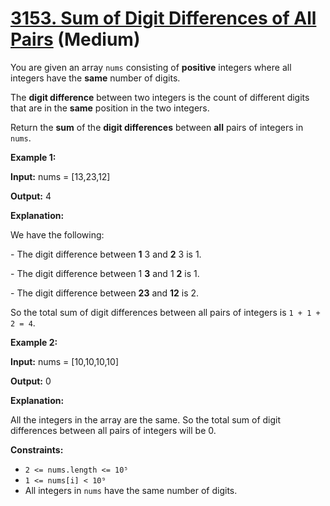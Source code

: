 # [3153. Sum of Digit Differences of All Pairs][link] (Medium)

[link]: https://leetcode.cn/problems/sum-of-digit-differences-of-all-pairs/

You are given an array `nums` consisting of **positive** integers where all integers have the
**same** number of digits.

The **digit difference** between two integers is the count of different digits that are in the
**same** position in the two integers.

Return the **sum** of the **digit differences** between **all** pairs of integers in `nums`.

**Example 1:**

**Input:** nums = \[13,23,12\]

**Output:** 4

**Explanation:**

We have the following:

\- The digit difference between **1** 3 and **2** 3 is 1.

\- The digit difference between 1 **3** and 1 **2** is 1.

\- The digit difference between **23** and **12** is 2.

So the total sum of digit differences between all pairs of integers is `1 + 1 + 2 = 4`.

**Example 2:**

**Input:** nums = \[10,10,10,10\]

**Output:** 0

**Explanation:**

All the integers in the array are the same. So the total sum of digit differences between all pairs
of integers will be 0.

**Constraints:**

- `2 <= nums.length <= 10⁵`
- `1 <= nums[i] < 10⁹`
- All integers in `nums` have the same number of digits.
